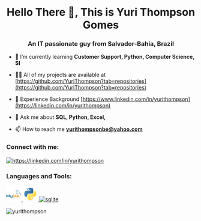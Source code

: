<h1 align="center">Hello There 👋, This is Yuri Thompson Gomes</h1>
<h3 align="center">An IT passionate guy from Salvador-Bahia, Brazil</h3>

- 🌱 I’m currently learning **Customer Support, Python, Computer Science, SI**

- 👨‍💻 All of my projects are available at [https://github.com/YurlThompson?tab=repositories](https://github.com/YurlThompson?tab=repositories)

- 📄 Experience Background [https://www.linkedin.com/in/yurithompson](https://linkedin.com/in/yurithompson)

- 💬 Ask me about **SQL, Python, Excel,**

- 📫 How to reach me **yurithompsonbe@yahoo.com**

<h3 align="left">Connect with me:</h3>
<p align="left">
<a href="https://linkedin.com/in/yurithompson" target="blank"><img align="center" src="https://raw.githubusercontent.com/rahuldkjain/github-profile-readme-generator/master/src/images/icons/Social/linked-in-alt.svg" alt="https://linkedin.com/in/yurithompson" height="30" width="40" /></a>


<h3 align="left">Languages and Tools:</h3>
<p align="left"> <a href="https://www.mysql.com/" target="_blank" rel="noreferrer"> <img  src="https://raw.githubusercontent.com/devicons/devicon/master/icons/mysql/mysql-original-wordmark.svg" alt="mysql" width="40" height="40"/> </a> <a href="https://www.python.org" target="_blank" rel="noreferrer"> <img src="https://raw.githubusercontent.com/devicons/devicon/master/icons/python/python-original.svg" alt="python" width="40" height="40"/> </a> <a href="https://www.sqlite.org/" target="_blank" rel="noreferrer"> <img src="https://www.vectorlogo.zone/logos/sqlite/sqlite-icon.svg" alt="sqlite" width="40" height="40"/> </a> </p>

<p><img align="center" src="https://github-readme-stats-sigma-five.vercel.app/api/top-langs?username=yurlthompson&theme=react&line_height=40&hide=css" alt="yurlthompson" /></p>
